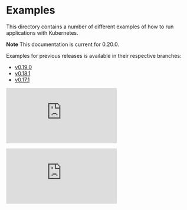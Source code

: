# Examples

This directory contains a number of different examples of how to run applications with Kubernetes.

**Note**
This documentation is current for 0.20.0.  

Examples for previous releases is available in their respective branches:
   * [v0.19.0](https://github.com/GoogleCloudPlatform/kubernetes/tree/master/release-0.19.0/examples)
   * [v0.18.1](https://github.com/GoogleCloudPlatform/kubernetes/tree/release-0.18/examples)
   * [v0.17.1](https://github.com/GoogleCloudPlatform/kubernetes/tree/release-0.17/examples)


[![Analytics](https://kubernetes-site.appspot.com/UA-36037335-10/GitHub/examples/README.md?pixel)]()


[![Analytics](https://kubernetes-site.appspot.com/UA-36037335-10/GitHub/release-0.20.0/examples/README.md?pixel)]()
